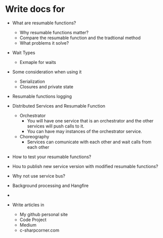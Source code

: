 # Write docs for
* What are resumable functions?
	* Why resumable functions matter? 
	* Compare the resumable function and the tradtional method
	* What problems it solve?
* Wait Types
	* Exmaple for waits
* Some consideration when using it
	* Serialization
	* Closures and private state
* Resumable functions logging
* Distributed Services and Resumable Function
	* Orchestrator 
		* You will have one service that is an orchestrator and the other services will push calls to it.
		* You can have may instances of the orchestrator service.
	* Choreography
		* Services can comunicate with each other and wait calls from each other
* How to test your resumable functions?

* Hou to publish new service version with modified resumable functions?
* Why not use service bus?
* Background processing and Hangfire
* 

* Write articles in
	* My github personal site
	* Code Project
	* Medium
	* c-sharpcorner.com